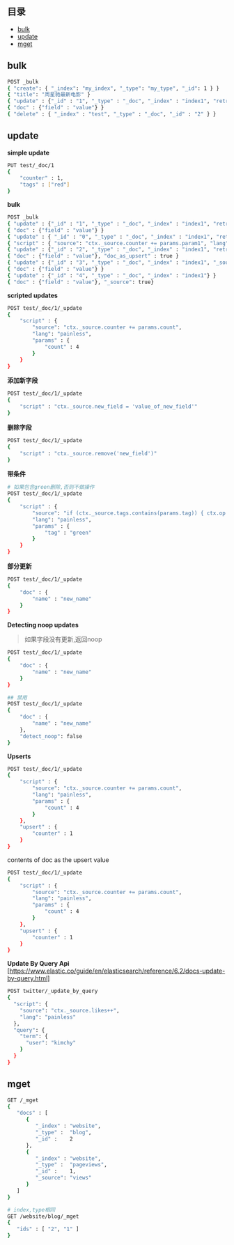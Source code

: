 ## 目录
- [bulk](#bulk)
- [update](#update)
- [mget](#mget)

## bulk
```bash
POST _bulk
{ "create": { "_index": "my_index", "_type": "my_type", "_id": 1 } }
{ "title": "周星驰最新电影" }
{ "update" : {"_id" : "1", "_type" : "_doc", "_index" : "index1", "retry_on_conflict" : 3} }
{ "doc" : {"field" : "value"} }
{ "delete" : { "_index" : "test", "_type" : "_doc", "_id" : "2" } }
```

## update
**simple update**

```bash
PUT test/_doc/1
{
    "counter" : 1,
    "tags" : ["red"]
}
```
**bulk**

```bash
POST _bulk
{ "update" : {"_id" : "1", "_type" : "_doc", "_index" : "index1", "retry_on_conflict" : 3} }
{ "doc" : {"field" : "value"} }
{ "update" : { "_id" : "0", "_type" : "_doc", "_index" : "index1", "retry_on_conflict" : 3} }
{ "script" : { "source": "ctx._source.counter += params.param1", "lang" : "painless", "params" : {"param1" : 1}}, "upsert" : {"counter" : 1}}
{ "update" : {"_id" : "2", "_type" : "_doc", "_index" : "index1", "retry_on_conflict" : 3} }
{ "doc" : {"field" : "value"}, "doc_as_upsert" : true }
{ "update" : {"_id" : "3", "_type" : "_doc", "_index" : "index1", "_source" : true} }
{ "doc" : {"field" : "value"} }
{ "update" : {"_id" : "4", "_type" : "_doc", "_index" : "index1"} }
{ "doc" : {"field" : "value"}, "_source": true}
```
**scripted updates**

```bash
POST test/_doc/1/_update
{
    "script" : {
        "source": "ctx._source.counter += params.count",
        "lang": "painless",
        "params" : {
            "count" : 4
        }
    }
}
```
**添加新字段**

```bash
POST test/_doc/1/_update
{
    "script" : "ctx._source.new_field = 'value_of_new_field'"
}
```
**删除字段**

```bash
POST test/_doc/1/_update
{
    "script" : "ctx._source.remove('new_field')"
}
```
**带条件**

```bash
# 如果包含green删除,否则不做操作
POST test/_doc/1/_update
{
    "script" : {
        "source": "if (ctx._source.tags.contains(params.tag)) { ctx.op = 'delete' } else { ctx.op = 'none' }",
        "lang": "painless",
        "params" : {
            "tag" : "green"
        }
    }
}
```
**部分更新**

```bash
POST test/_doc/1/_update
{
    "doc" : {
        "name" : "new_name"
    }
}
```
**Detecting noop updates**
> 如果字段没有更新,返回noop
```bash
POST test/_doc/1/_update
{
    "doc" : {
        "name" : "new_name"
    }
}

## 禁用
POST test/_doc/1/_update
{
    "doc" : {
        "name" : "new_name"
    },
    "detect_noop": false
}

```
**Upserts**
```bash
POST test/_doc/1/_update
{
    "script" : {
        "source": "ctx._source.counter += params.count",
        "lang": "painless",
        "params" : {
            "count" : 4
        }
    },
    "upsert" : {
        "counter" : 1
    }
}
```
contents of doc as the upsert value
```bash
POST test/_doc/1/_update
{
    "script" : {
        "source": "ctx._source.counter += params.count",
        "lang": "painless",
        "params" : {
            "count" : 4
        }
    },
    "upsert" : {
        "counter" : 1
    }
}
```
**Update By Query Api**
[https://www.elastic.co/guide/en/elasticsearch/reference/6.2/docs-update-by-query.html]
```bash
POST twitter/_update_by_query
{
  "script": {
    "source": "ctx._source.likes++",
    "lang": "painless"
  },
  "query": {
    "term": {
      "user": "kimchy"
    }
  }
}
```

## mget

```bash
GET /_mget
{
   "docs" : [
      {
         "_index" : "website",
         "_type" :  "blog",
         "_id" :    2
      },
      {
         "_index" : "website",
         "_type" :  "pageviews",
         "_id" :    1,
         "_source": "views"
      }
   ]
}

# index,type相同
GET /website/blog/_mget
{
   "ids" : [ "2", "1" ]
}
```

